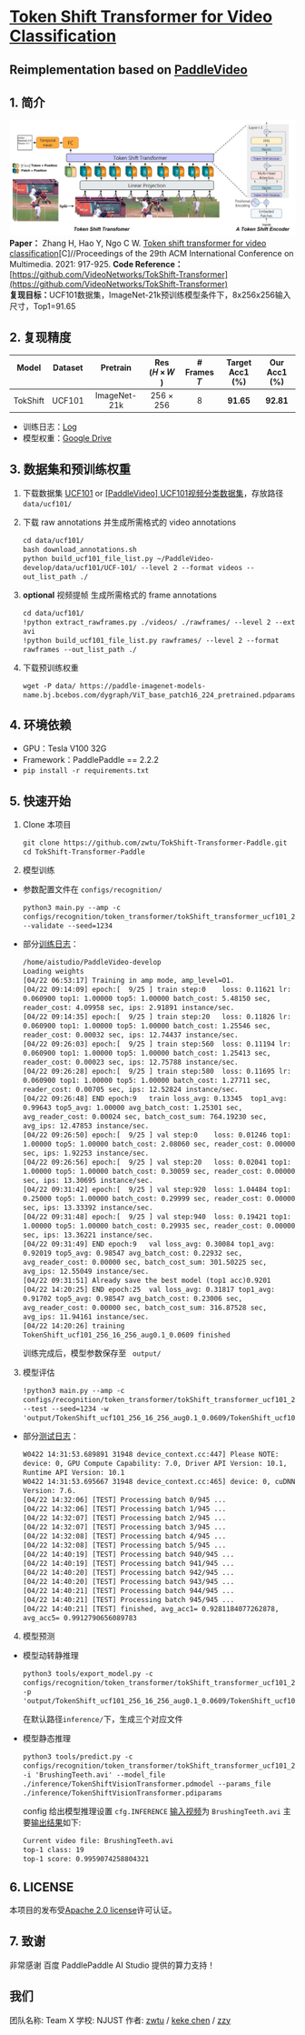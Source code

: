 # [Token Shift Transformer for Video Classification](https://paperswithcode.com/paper/token-shift-transformer-for-video)
## Reimplementation based on [PaddleVideo](https://github.com/PaddlePaddle/PaddleVideo) 


## 1. 简介
![Token Shift Transformer](https://github.com/zwtu/TokShift-Transformer-Paddle/blob/main/images/model_structure.png?raw=true)
<strong>Paper：</strong> Zhang H, Hao Y, Ngo C W. [Token shift transformer for video classification]((https://paperswithcode.com/paper/token-shift-transformer-for-video))[C]//Proceedings of the 29th ACM International Conference on Multimedia. 2021: 917-925.
<strong>Code Reference：</strong>[https://github.com/VideoNetworks/TokShift-Transformer](https://github.com/VideoNetworks/TokShift-Transformer)   
<strong>复现目标：</strong>UCF101数据集，ImageNet-21k预训练模型条件下，8x256x256输入尺寸，Top1=91.65  


## 2. 复现精度
| Model <br> <br>    |Dataset <br> <br> |Pretrain  <br> <br>    |  Res <br>(𝐻 × 𝑊 ) | # Frames <br> 𝑇 | Target <br> Acc1 (%)    | Our <br> Acc1 (%)   
| :-----------: | :-----------: | :-----------: | :-----------: | :-----------: | :-----------: | :-----------: 
| TokShift | UCF101 | ImageNet-21k | 256 × 256 | 8 | <strong>91.65</strong> | <strong>92.81</strong>

- 训练日志：[Log](https://github.com/zwtu/TokShift-Transformer-Paddle/blob/main/runs/TokenShift_ucf101_256_16_256_aug0.1_0.0609/train_log.log)
- 模型权重：[Google Drive](https://drive.google.com/drive/folders/1k_TpAqaJZYJE8C5g5pT9phdyk9DrY_XL?usp=sharing)

## 3. 数据集和预训练权重

1. 下载数据集 [UCF101](https://www.crcv.ucf.edu/data/UCF101.php) or [[PaddleVideo] UCF101视频分类数据集](https://aistudio.baidu.com/aistudio/datasetdetail/105621)，存放路径 ``` data/ucf101/ ```

2. 下载 raw annotations 并生成所需格式的 video annotations

    ```
    cd data/ucf101/
    bash download_annotations.sh
    python build_ucf101_file_list.py ~/PaddleVideo-develop/data/ucf101/UCF-101/ --level 2 --format videos --out_list_path ./
    ```

3. <strong>optional</strong> 视频提帧 生成所需格式的 frame annotations
    ```
    cd data/ucf101/
    !python extract_rawframes.py ./videos/ ./rawframes/ --level 2 --ext avi
    !python build_ucf101_file_list.py rawframes/ --level 2 --format rawframes --out_list_path ./
    ```

4. 下载预训练权重

    ```
    wget -P data/ https://paddle-imagenet-models-name.bj.bcebos.com/dygraph/ViT_base_patch16_224_pretrained.pdparams
    ```


## 4. 环境依赖

- GPU：Tesla V100 32G
- Framework：PaddlePaddle == 2.2.2
-  ``` pip install -r requirements.txt ```


## 5. 快速开始

1. Clone 本项目

    ```
    git clone https://github.com/zwtu/TokShift-Transformer-Paddle.git
    cd TokShift-Transformer-Paddle
    ```

2. 模型训练

- 参数配置文件在 ``` configs/recognition/ ```

    ```
    python3 main.py --amp -c configs/recognition/token_transformer/tokShift_transformer_ucf101_256_videos.yaml --validate --seed=1234
    ```

- 部分[训练日志](https://github.com/zwtu/TokShift-Transformer-Paddle/blob/main/runs/TokenShift_ucf101_256_16_256_aug0.1_0.0609/train_log.log)：
    ```
    /home/aistudio/PaddleVideo-develop
    Loading weights
    [04/22 06:53:17] Training in amp mode, amp_level=O1.
    [04/22 09:14:09] epoch:[  9/25 ] train step:0    loss: 0.11621 lr: 0.060900 top1: 1.00000 top5: 1.00000 batch_cost: 5.48150 sec, reader_cost: 4.09958 sec, ips: 2.91891 instance/sec.
    [04/22 09:14:35] epoch:[  9/25 ] train step:20   loss: 0.11826 lr: 0.060900 top1: 1.00000 top5: 1.00000 batch_cost: 1.25546 sec, reader_cost: 0.00032 sec, ips: 12.74437 instance/sec.
    [04/22 09:26:03] epoch:[  9/25 ] train step:560  loss: 0.11194 lr: 0.060900 top1: 1.00000 top5: 1.00000 batch_cost: 1.25413 sec, reader_cost: 0.00023 sec, ips: 12.75788 instance/sec.
    [04/22 09:26:28] epoch:[  9/25 ] train step:580  loss: 0.11695 lr: 0.060900 top1: 1.00000 top5: 1.00000 batch_cost: 1.27711 sec, reader_cost: 0.00705 sec, ips: 12.52824 instance/sec.
    [04/22 09:26:48] END epoch:9   train loss_avg: 0.13345  top1_avg: 0.99643 top5_avg: 1.00000 avg_batch_cost: 1.25301 sec, avg_reader_cost: 0.00024 sec, batch_cost_sum: 764.19230 sec, avg_ips: 12.47853 instance/sec.
    [04/22 09:26:50] epoch:[  9/25 ] val step:0    loss: 0.01246 top1: 1.00000 top5: 1.00000 batch_cost: 2.08060 sec, reader_cost: 0.00000 sec, ips: 1.92253 instance/sec.
    [04/22 09:26:56] epoch:[  9/25 ] val step:20   loss: 0.02041 top1: 1.00000 top5: 1.00000 batch_cost: 0.30059 sec, reader_cost: 0.00000 sec, ips: 13.30695 instance/sec.
    [04/22 09:31:42] epoch:[  9/25 ] val step:920  loss: 1.04484 top1: 0.25000 top5: 1.00000 batch_cost: 0.29999 sec, reader_cost: 0.00000 sec, ips: 13.33392 instance/sec.
    [04/22 09:31:48] epoch:[  9/25 ] val step:940  loss: 0.19421 top1: 1.00000 top5: 1.00000 batch_cost: 0.29935 sec, reader_cost: 0.00000 sec, ips: 13.36221 instance/sec.
    [04/22 09:31:49] END epoch:9   val loss_avg: 0.30084 top1_avg: 0.92019 top5_avg: 0.98547 avg_batch_cost: 0.22932 sec, avg_reader_cost: 0.00000 sec, batch_cost_sum: 301.50225 sec, avg_ips: 12.55049 instance/sec.
    [04/22 09:31:51] Already save the best model (top1 acc)0.9201
    [04/22 14:20:25] END epoch:25  val loss_avg: 0.31817 top1_avg: 0.91702 top5_avg: 0.98547 avg_batch_cost: 0.23006 sec, avg_reader_cost: 0.00000 sec, batch_cost_sum: 316.87528 sec, avg_ips: 11.94161 instance/sec.
    [04/22 14:20:26] training TokenShift_ucf101_256_16_256_aug0.1_0.0609 finished
    ```

    训练完成后，模型参数保存至 ``` output/```

3. 模型评估

    ```
    !python3 main.py --amp -c configs/recognition/token_transformer/tokShift_transformer_ucf101_256_videos.yaml --test --seed=1234 -w 'output/TokenShift_ucf101_256_16_256_aug0.1_0.0609/TokenShift_ucf101_256_16_256_aug0.1_0.0609_best.pdparams'
    ```

- 部分[测试日志](https://github.com/zwtu/TokShift-Transformer-Paddle/blob/main/runs/TokenShift_ucf101_256_16_256_aug0.1_0.0609/test_log.log)：
    ```
    W0422 14:31:53.689891 31948 device_context.cc:447] Please NOTE: device: 0, GPU Compute Capability: 7.0, Driver API Version: 10.1, Runtime API Version: 10.1
    W0422 14:31:53.695667 31948 device_context.cc:465] device: 0, cuDNN Version: 7.6.
    [04/22 14:32:06] [TEST] Processing batch 0/945 ...
    [04/22 14:32:06] [TEST] Processing batch 1/945 ...
    [04/22 14:32:07] [TEST] Processing batch 2/945 ...
    [04/22 14:32:07] [TEST] Processing batch 3/945 ...
    [04/22 14:32:08] [TEST] Processing batch 4/945 ...
    [04/22 14:32:08] [TEST] Processing batch 5/945 ...
    [04/22 14:40:19] [TEST] Processing batch 940/945 ...
    [04/22 14:40:19] [TEST] Processing batch 941/945 ...
    [04/22 14:40:20] [TEST] Processing batch 942/945 ...
    [04/22 14:40:20] [TEST] Processing batch 943/945 ...
    [04/22 14:40:21] [TEST] Processing batch 944/945 ...
    [04/22 14:40:21] [TEST] Processing batch 945/945 ...
    [04/22 14:40:21] [TEST] finished, avg_acc1= 0.9281184077262878, avg_acc5= 0.9912790656089783 
    ```

4. 模型预测

- 模型动转静推理
    ```
    python3 tools/export_model.py -c configs/recognition/token_transformer/tokShift_transformer_ucf101_256_videos.yaml -p 'output/TokenShift_ucf101_256_16_256_aug0.1_0.0609/TokenShift_ucf101_256_16_256_aug0.1_0.0609_best.pdparams'   
    ```
    在默认路径```inference/```下，生成三个对应文件
    <br>

- 模型静态推理
    ```
    python3 tools/predict.py -c configs/recognition/token_transformer/tokShift_transformer_ucf101_256_videos.yaml -i 'BrushingTeeth.avi' --model_file ./inference/TokenShiftVisionTransformer.pdmodel --params_file ./inference/TokenShiftVisionTransformer.pdiparams
    ```
    config 给出模型推理设置 ```cfg.INFERENCE```
    [输入视频](https://github.com/zwtu/TokShift-Transformer-Paddle/blob/main/data/BrushingTeeth.avi)为 ```BrushingTeeth.avi``` 主要[输出结果](https://github.com/zwtu/TokShift-Transformer-Paddle/blob/main/runs/TokenShift_ucf101_256_16_256_aug0.1_0.0609/inference_log.log)如下:
    ```
    Current video file: BrushingTeeth.avi
	top-1 class: 19
	top-1 score: 0.9959074258804321
    ```


## 6. LICENSE
本项目的发布受[Apache 2.0 license](https://github.com/zwtu/TokShift-Transformer-Paddle/blob/main/LICENSE)许可认证。

## 7. 致谢
非常感谢 百度 PaddlePaddle AI Studio 提供的算力支持！

## 我们
团队名称: Team X
学校: NJUST
作者: [zwtu](https://github.com/zwtu) / [keke chen](https://github.com/ping-High) / [zzy](https://github.com/klinic)